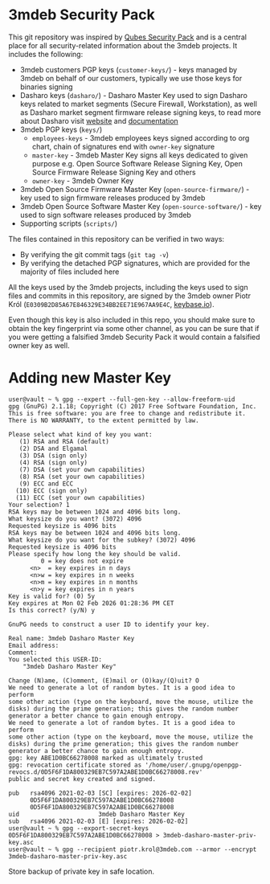 3mdeb Security Pack
===================

This git repository was inspired  by [Qubes Security Pack](https://github.com/QubesOS/qubes-secpack) and is a central place for all security-related information
about the 3mdeb projects. It includes the following:

 * 3mdeb customers PGP keys (`customer-keys/`) - keys managed by 3mdeb on
   behalf of our customers, typically we use those keys for binaries signing
 * Dasharo keys (`dasharo/`) - Dasharo Master Key used to sign Dasharo keys
   related to market segments (Secure Firewall, Workstation), as well as
   Dasharo market segment firmware release signing keys, to read more about
   Dasharo visit [website](https://dasharo.com/) and
   [documentation](https://docs.dasharo.com/)
 * 3mdeb PGP keys (`keys/`)
   - `employees-keys` -  3mdeb employees keys signed according to org chart,
     chain of signatures end with `owner-key` signature
   - `master-key` - 3mdeb Master Key signs all keys dedicated to given purpose
     e.g. Open Source Software Release Signing Key, Open Source Firmware
     Release Signing Key and others
   - `owner-key` - 3mdeb Owner Key
 * 3mdeb Open Source Firmware Master Key (`open-source-firmware/`) - key used
   to sign firmware releases produced by 3mdeb
 * 3mdeb Open Source Software Master Key (`open-source-software/`) - key used
   to sign software releases produced by 3mdeb
 * Supporting scripts (`scripts/`)

The files contained in this repository can be verified in two ways:

 * By verifying the git commit tags (`git tag -v`)
 * By verifying the detached PGP signatures, which are provided for the majority
   of files included here

All the keys used by the 3mdeb projects, including the keys used to sign files
and commits in this repository, are signed by the 3mdeb owner Piotr Król
(`E0309B2D85A67E846329E34BB2EE71E967AA9E4C`, [keybase.io](https://keybase.io/pietrushnic)).

Even though this key is also included in this repo, you should make sure to
obtain the key fingerprint via some other channel, as you can be sure
that if you were getting a falsified 3mdeb Security Pack it would contain a
falsified owner key as well.

# Adding new Master Key

```
user@vault ~ % gpg --expert --full-gen-key --allow-freeform-uid
gpg (GnuPG) 2.1.18; Copyright (C) 2017 Free Software Foundation, Inc.
This is free software: you are free to change and redistribute it.
There is NO WARRANTY, to the extent permitted by law.

Please select what kind of key you want:
   (1) RSA and RSA (default)
   (2) DSA and Elgamal
   (3) DSA (sign only)
   (4) RSA (sign only)
   (7) DSA (set your own capabilities)
   (8) RSA (set your own capabilities)
   (9) ECC and ECC
  (10) ECC (sign only)
  (11) ECC (set your own capabilities)
Your selection? 1
RSA keys may be between 1024 and 4096 bits long.
What keysize do you want? (3072) 4096
Requested keysize is 4096 bits
RSA keys may be between 1024 and 4096 bits long.
What keysize do you want for the subkey? (3072) 4096
Requested keysize is 4096 bits
Please specify how long the key should be valid.
         0 = key does not expire
      <n>  = key expires in n days
      <n>w = key expires in n weeks
      <n>m = key expires in n months
      <n>y = key expires in n years
Key is valid for? (0) 5y
Key expires at Mon 02 Feb 2026 01:28:36 PM CET
Is this correct? (y/N) y

GnuPG needs to construct a user ID to identify your key.

Real name: 3mdeb Dasharo Master Key
Email address: 
Comment: 
You selected this USER-ID:
    "3mdeb Dasharo Master Key"

Change (N)ame, (C)omment, (E)mail or (O)kay/(Q)uit? O
We need to generate a lot of random bytes. It is a good idea to perform
some other action (type on the keyboard, move the mouse, utilize the
disks) during the prime generation; this gives the random number
generator a better chance to gain enough entropy.
We need to generate a lot of random bytes. It is a good idea to perform
some other action (type on the keyboard, move the mouse, utilize the
disks) during the prime generation; this gives the random number
generator a better chance to gain enough entropy.
gpg: key ABE1D0BC66278008 marked as ultimately trusted
gpg: revocation certificate stored as '/home/user/.gnupg/openpgp-revocs.d/0D5F6F1DA800329EB7C597A2ABE1D0BC66278008.rev'
public and secret key created and signed.

pub   rsa4096 2021-02-03 [SC] [expires: 2026-02-02]
      0D5F6F1DA800329EB7C597A2ABE1D0BC66278008
      0D5F6F1DA800329EB7C597A2ABE1D0BC66278008
uid                      3mdeb Dasharo Master Key
sub   rsa4096 2021-02-03 [E] [expires: 2026-02-02]
user@vault ~ % gpg --export-secret-keys 0D5F6F1DA800329EB7C597A2ABE1D0BC66278008 > 3mdeb-dasharo-master-priv-key.asc
user@vault ~ % gpg --recipient piotr.krol@3mdeb.com --armor --encrypt 3mdeb-dasharo-master-priv-key.asc
```

Store backup of private key in safe location.
